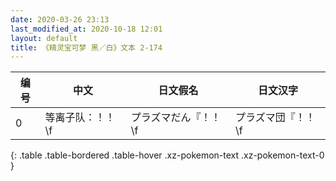 ```yaml
---
date: 2020-03-26 23:13
last_modified_at: 2020-10-18 12:01
layout: default
title: 《精灵宝可梦 黑／白》文本 2-174
---
```

| 编号 | 中文 | 日文假名 | 日文汉字 |
| ---- | ---- | ---- | --- |
| 0 | 等离子队：！！\f | プラズマだん『！！\f | プラズマ団『！！\f |
{: .table .table-bordered .table-hover .xz-pokemon-text .xz-pokemon-text-0 }